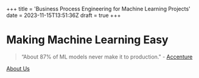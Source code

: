 +++
title = 'Business Process Engineering for Machine Learning Projects'
date = 2023-11-15T13:51:36Z
draft = true
+++

# Making Machine Learning Easy

> “About 87% of ML models never make it to production." - [Accenture](https://docs.aws.amazon.com/whitepapers/latest/accenture-ai-scaling-ml-and-deep-learning-models/accenture-ai-scaling-ml-and-deep-learning-models.html)



[About Us](about/index.html)
